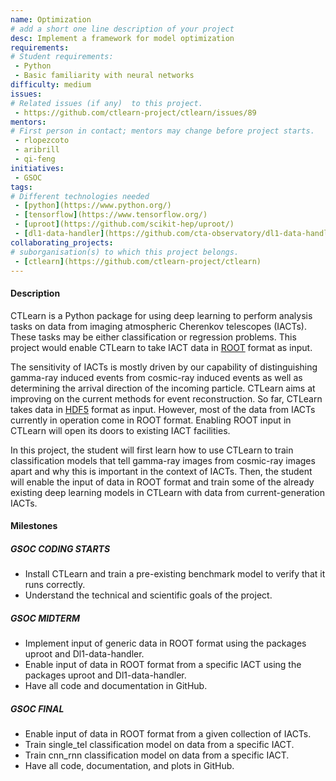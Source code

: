 ```yaml
---
name: Optimization
# add a short one line description of your project
desc: Implement a framework for model optimization
requirements:
# Student requirements:
 - Python
 - Basic familiarity with neural networks
difficulty: medium
issues:
# Related issues (if any)  to this project.
 - https://github.com/ctlearn-project/ctlearn/issues/89
mentors:
# First person in contact; mentors may change before project starts.
 - rlopezcoto
 - aribrill
 - qi-feng
initiatives:
 - GSOC
tags:
# Different technologies needed
 - [python](https://www.python.org/)
 - [tensorflow](https://www.tensorflow.org/)
 - [uproot](https://github.com/scikit-hep/uproot/)
 - [dl1-data-handler](https://github.com/cta-observatory/dl1-data-handler/)
collaborating_projects:
# suborganisation(s) to which this project belongs.
 - [ctlearn](https://github.com/ctlearn-project/ctlearn)
---
```


#### Description

CTLearn is a Python package for using deep learning to perform
analysis tasks on data from imaging atmospheric Cherenkov telescopes
(IACTs). These tasks may be either classification or regression
problems. This project would enable CTLearn to take IACT data in
[ROOT](https://root.cern.ch/) format as input.

The sensitivity of IACTs is mostly driven by our capability of
distinguishing gamma-ray induced events from cosmic-ray induced events
as well as determining the arrival direction of the incoming
particle. CTLearn aims at improving on the current methods for event
reconstruction. So far, CTLearn takes data in
[HDF5](https://www.hdfgroup.org/solutions/hdf5/) format as
input. However, most of the data from IACTs currently in operation
come in ROOT format. Enabling ROOT input in CTLearn will open its
doors to existing IACT facilities.

In this project, the student will first learn how to use CTLearn to
train classification models that tell gamma-ray images from cosmic-ray
images apart and why this is important in the context of IACTs. Then,
the student will enable the input of data in ROOT format and train
some of the already existing deep learning models in CTLearn with data
from current-generation IACTs.

#### Milestones

##### GSOC CODING STARTS

* Install CTLearn and train a pre-existing benchmark model to verify that it runs correctly.
* Understand the technical and scientific goals of the project.

##### GSOC MIDTERM

* Implement input of generic data in ROOT format using the packages uproot and Dl1-data-handler.
* Enable input of data in ROOT format from a specific IACT using the packages uproot and Dl1-data-handler.
* Have all code and documentation in GitHub.

##### GSOC FINAL

* Enable input of data in ROOT format from a given collection of IACTs.
* Train single_tel classification model on data from a specific IACT.
* Train cnn_rnn classification model on data from a specific IACT.
* Have all code, documentation, and plots in GitHub.